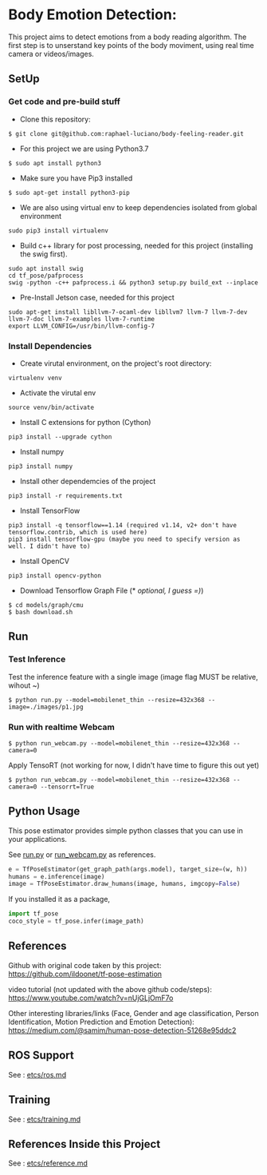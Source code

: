 # Body Emotion Detection:

This project aims to detect emotions from a body reading algorithm. The first step is to unserstand key points of the body moviment, using real time camera or videos/images. 


## SetUp

### Get code and pre-build stuff

- Clone this repository:
```
$ git clone git@github.com:raphael-luciano/body-feeling-reader.git
```

- For this project we are using Python3.7
```
$ sudo apt install python3
```

- Make sure you have Pip3 installed
```
$ sudo apt-get install python3-pip
```

- We are also using virtual env to keep dependencies isolated from global environment
```
sudo pip3 install virtualenv
```

- Build c++ library for post processing, needed for this project (installing the swig first). 
```
sudo apt install swig
cd tf_pose/pafprocess
swig -python -c++ pafprocess.i && python3 setup.py build_ext --inplace
```

- Pre-Install Jetson case, needed for this project
```
sudo apt-get install libllvm-7-ocaml-dev libllvm7 llvm-7 llvm-7-dev llvm-7-doc llvm-7-examples llvm-7-runtime
export LLVM_CONFIG=/usr/bin/llvm-config-7 
```



### Install Dependencies

- Create virutal environment, on the project's root directory:
```
virtualenv venv
```

- Activate the virutal env
```
source venv/bin/activate
```

- Install C extensions for python (Cython)
```
pip3 install --upgrade cython
```

- Install numpy
```
pip3 install numpy
```

- Install other dependemcies of the project
```
pip3 install -r requirements.txt
```

- Install TensorFlow
```
pip3 install -q tensorflow==1.14 (required v1.14, v2+ don't have tensorflow.contrib, which is used here)
pip3 install tensorflow-gpu (maybe you need to specify version as well. I didn't have to)
```


- Install OpenCV
```
pip3 install opencv-python
```

- Download Tensorflow Graph File (* *optional, I guess =)*)
```
$ cd models/graph/cmu
$ bash download.sh
```



## Run

### Test Inference

Test the inference feature with a single image (image flag MUST be relative, wihout \~)

```
$ python run.py --model=mobilenet_thin --resize=432x368 --image=./images/p1.jpg
```


### Run with realtime Webcam

```
$ python run_webcam.py --model=mobilenet_thin --resize=432x368 --camera=0
```

Apply TensoRT (not working for now, I didn't have time to figure this out yet)

```
$ python run_webcam.py --model=mobilenet_thin --resize=432x368 --camera=0 --tensorrt=True
```


## Python Usage

This pose estimator provides simple python classes that you can use in your applications.

See [run.py](run.py) or [run_webcam.py](run_webcam.py) as references.

```python
e = TfPoseEstimator(get_graph_path(args.model), target_size=(w, h))
humans = e.inference(image)
image = TfPoseEstimator.draw_humans(image, humans, imgcopy=False)
```

If you installed it as a package,

```python
import tf_pose
coco_style = tf_pose.infer(image_path)
```

## References

Github with original code taken by this project:
https://github.com/ildoonet/tf-pose-estimation

video tutorial (not updated with the above github code/steps):
https://www.youtube.com/watch?v=nUjGLjOmF7o

Other interesting libraries/links (Face, Gender and age classification, Person Identification, Motion Prediction and Emotion Detection):
https://medium.com/@samim/human-pose-detection-51268e95ddc2 



## ROS Support

See : [etcs/ros.md](./etcs/ros.md)

## Training

See : [etcs/training.md](./etcs/training.md)

## References Inside this Project

See : [etcs/reference.md](./etcs/reference.md)

